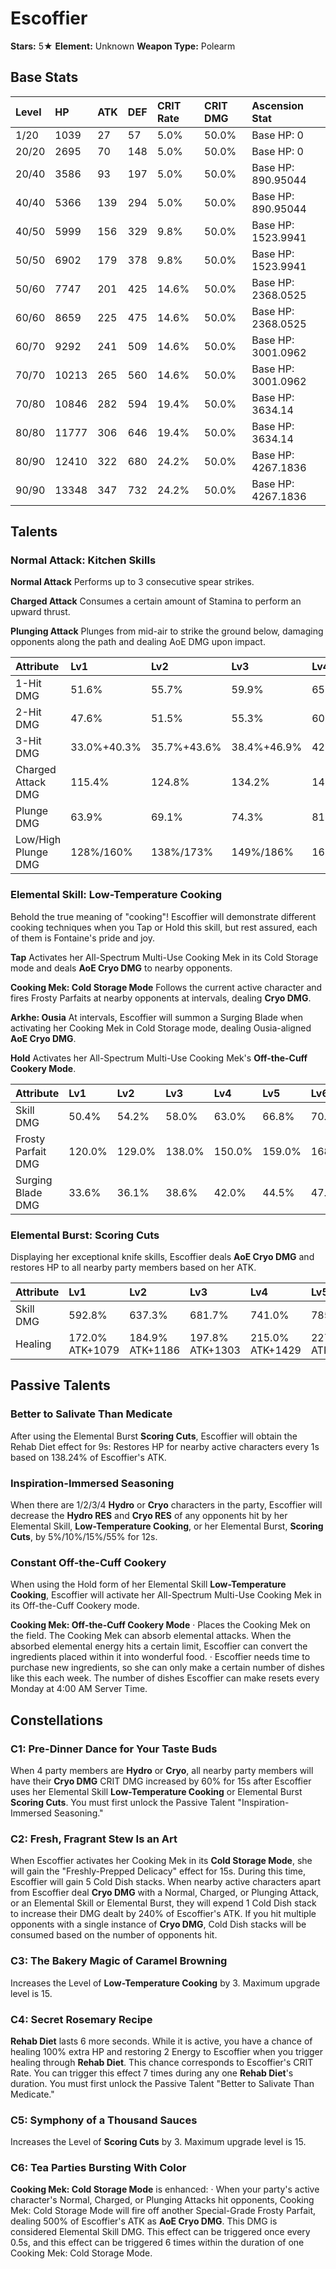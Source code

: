 # Escoffier

**Stars:** 5★
**Element:** Unknown
**Weapon Type:** Polearm

## Base Stats

| Level | HP | ATK | DEF | CRIT Rate | CRIT DMG | Ascension Stat |
| :--- | :--- | :--- | :--- | :--- | :--- | :--- |
| 1/20 | 1039 | 27 | 57 | 5.0% | 50.0% | Base HP: 0 |
| 20/20 | 2695 | 70 | 148 | 5.0% | 50.0% | Base HP: 0 |
| 20/40 | 3586 | 93 | 197 | 5.0% | 50.0% | Base HP: 890.95044 |
| 40/40 | 5366 | 139 | 294 | 5.0% | 50.0% | Base HP: 890.95044 |
| 40/50 | 5999 | 156 | 329 | 9.8% | 50.0% | Base HP: 1523.9941 |
| 50/50 | 6902 | 179 | 378 | 9.8% | 50.0% | Base HP: 1523.9941 |
| 50/60 | 7747 | 201 | 425 | 14.6% | 50.0% | Base HP: 2368.0525 |
| 60/60 | 8659 | 225 | 475 | 14.6% | 50.0% | Base HP: 2368.0525 |
| 60/70 | 9292 | 241 | 509 | 14.6% | 50.0% | Base HP: 3001.0962 |
| 70/70 | 10213 | 265 | 560 | 14.6% | 50.0% | Base HP: 3001.0962 |
| 70/80 | 10846 | 282 | 594 | 19.4% | 50.0% | Base HP: 3634.14 |
| 80/80 | 11777 | 306 | 646 | 19.4% | 50.0% | Base HP: 3634.14 |
| 80/90 | 12410 | 322 | 680 | 24.2% | 50.0% | Base HP: 4267.1836 |
| 90/90 | 13348 | 347 | 732 | 24.2% | 50.0% | Base HP: 4267.1836 |

## Talents

### Normal Attack: Kitchen Skills

**Normal Attack**
Performs up to 3 consecutive spear strikes.

**Charged Attack**
Consumes a certain amount of Stamina to perform an upward thrust.

**Plunging Attack**
Plunges from mid-air to strike the ground below, damaging opponents along the path and dealing AoE DMG upon impact.

| Attribute | Lv1 | Lv2 | Lv3 | Lv4 | Lv5 | Lv6 | Lv7 | Lv8 | Lv9 | Lv10 | Lv11 | Lv12 | Lv13 | Lv14 | Lv15 |
| :--- | :--- | :--- | :--- | :--- | :--- | :--- | :--- | :--- | :--- | :--- | :--- | :--- | :--- | :--- | :--- |
| 1-Hit DMG | 51.6% | 55.7% | 59.9% | 65.9% | 70.1% | 74.9% | 81.5% | 88.1% | 94.7% | 101.9% | 109.1% |
| 2-Hit DMG | 47.6% | 51.5% | 55.3% | 60.9% | 64.7% | 69.2% | 75.3% | 81.4% | 87.4% | 94.1% | 100.7% |
| 3-Hit DMG | 33.0%+40.3% | 35.7%+43.6% | 38.4%+46.9% | 42.2%+51.6% | 44.9%+54.9% | 48.0%+58.6% | 52.2%+63.8% | 56.4%+68.9% | 60.6%+74.1% | 65.2%+79.7% | 69.8%+85.4% |
| Charged Attack DMG | 115.4% | 124.8% | 134.2% | 147.6% | 157.0% | 167.8% | 182.5% | 197.3% | 212.0% | 228.1% | 244.2% |
| Plunge DMG | 63.9% | 69.1% | 74.3% | 81.8% | 87.0% | 92.9% | 101.1% | 109.3% | 117.5% | 126.4% | 135.3% |
| Low/High Plunge DMG | 128%/160% | 138%/173% | 149%/186% | 164%/204% | 174%/217% | 186%/232% | 202%/253% | 219%/273% | 235%/293% | 253%/316% | 271%/338% |

### Elemental Skill: Low-Temperature Cooking

Behold the true meaning of "cooking"! Escoffier will demonstrate different cooking techniques when you Tap or Hold this skill, but rest assured, each of them is Fontaine's pride and joy.

**Tap**
Activates her All-Spectrum Multi-Use Cooking Mek in its Cold Storage mode and deals **AoE Cryo DMG** to nearby opponents.

**Cooking Mek: Cold Storage Mode**
Follows the current active character and fires Frosty Parfaits at nearby opponents at intervals, dealing **Cryo DMG**.

**Arkhe: Ousia**
At intervals, Escoffier will summon a Surging Blade when activating her Cooking Mek in Cold Storage mode, dealing Ousia-aligned **AoE Cryo DMG**.

**Hold**
Activates her All-Spectrum Multi-Use Cooking Mek's **Off-the-Cuff Cookery Mode**.

| Attribute | Lv1 | Lv2 | Lv3 | Lv4 | Lv5 | Lv6 | Lv7 | Lv8 | Lv9 | Lv10 | Lv11 | Lv12 | Lv13 | Lv14 | Lv15 |
| :--- | :--- | :--- | :--- | :--- | :--- | :--- | :--- | :--- | :--- | :--- | :--- | :--- | :--- | :--- | :--- |
| Skill DMG | 50.4% | 54.2% | 58.0% | 63.0% | 66.8% | 70.6% | 75.6% | 80.6% | 85.7% | 90.7% | 95.8% | 100.8% | 107.1% |
| Frosty Parfait DMG | 120.0% | 129.0% | 138.0% | 150.0% | 159.0% | 168.0% | 180.0% | 192.0% | 204.0% | 216.0% | 228.0% | 240.0% | 255.0% |
| Surging Blade DMG | 33.6% | 36.1% | 38.6% | 42.0% | 44.5% | 47.0% | 50.4% | 53.8% | 57.1% | 60.5% | 63.8% | 67.2% | 71.4% |

### Elemental Burst: Scoring Cuts

Displaying her exceptional knife skills, Escoffier deals **AoE Cryo DMG** and restores HP to all nearby party members based on her ATK.

| Attribute | Lv1 | Lv2 | Lv3 | Lv4 | Lv5 | Lv6 | Lv7 | Lv8 | Lv9 | Lv10 | Lv11 | Lv12 | Lv13 | Lv14 | Lv15 |
| :--- | :--- | :--- | :--- | :--- | :--- | :--- | :--- | :--- | :--- | :--- | :--- | :--- | :--- | :--- | :--- |
| Skill DMG | 592.8% | 637.3% | 681.7% | 741.0% | 785.5% | 829.9% | 889.2% | 948.5% | 1007.8% | 1067.0% | 1126.3% | 1185.6% | 1259.7% |
| Healing | 172.0% ATK+1079 | 184.9% ATK+1186 | 197.8% ATK+1303 | 215.0% ATK+1429 | 227.9% ATK+1564 | 240.8% ATK+1708 | 258.0% ATK+1861 | 275.3% ATK+2022 | 292.5% ATK+2193 | 309.7% ATK+2373 | 326.9% ATK+2562 | 344.1% ATK+2759 | 365.6% ATK+2966 |

## Passive Talents

### Better to Salivate Than Medicate

After using the Elemental Burst **Scoring Cuts**, Escoffier will obtain the Rehab Diet effect for 9s: Restores HP for nearby active characters every 1s based on 138.24% of Escoffier's ATK.

### Inspiration-Immersed Seasoning

When there are 1/2/3/4 **Hydro** or **Cryo** characters in the party, Escoffier will decrease the **Hydro RES** and **Cryo RES** of any opponents hit by her Elemental Skill, **Low-Temperature Cooking**, or her Elemental Burst, **Scoring Cuts**, by 5%/10%/15%/55% for 12s.

### Constant Off-the-Cuff Cookery

When using the Hold form of her Elemental Skill **Low-Temperature Cooking**, Escoffier will activate her All-Spectrum Multi-Use Cooking Mek in its Off-the-Cuff Cookery mode.

**Cooking Mek: Off-the-Cuff Cookery Mode**
· Places the Cooking Mek on the field. The Cooking Mek can absorb elemental attacks. When the absorbed elemental energy hits a certain limit, Escoffier can convert the ingredients placed within it into wonderful food.
· Escoffier needs time to purchase new ingredients, so she can only make a certain number of dishes like this each week. The number of dishes Escoffier can make resets every Monday at 4:00 AM Server Time.

## Constellations

### C1: Pre-Dinner Dance for Your Taste Buds

When 4 party members are **Hydro** or **Cryo**, all nearby party members will have their **Cryo DMG** CRIT DMG increased by 60% for 15s after Escoffier uses her Elemental Skill **Low-Temperature Cooking** or Elemental Burst **Scoring Cuts**.
You must first unlock the Passive Talent "Inspiration-Immersed Seasoning."

### C2: Fresh, Fragrant Stew Is an Art

When Escoffier activates her Cooking Mek in its **Cold Storage Mode**, she will gain the "Freshly-Prepped Delicacy" effect for 15s. During this time, Escoffier will gain 5 Cold Dish stacks. When nearby active characters apart from Escoffier deal **Cryo DMG** with a Normal, Charged, or Plunging Attack, or an Elemental Skill or Elemental Burst, they will expend 1 Cold Dish stack to increase their DMG dealt by 240% of Escoffier's ATK.
If you hit multiple opponents with a single instance of **Cryo DMG**, Cold Dish stacks will be consumed based on the number of opponents hit.

### C3: The Bakery Magic of Caramel Browning

Increases the Level of **Low-Temperature Cooking** by 3.
Maximum upgrade level is 15.

### C4: Secret Rosemary Recipe

**Rehab Diet** lasts 6 more seconds. While it is active, you have a chance of healing 100% extra HP and restoring 2 Energy to Escoffier when you trigger healing through **Rehab Diet**. This chance corresponds to Escoffier's CRIT Rate. You can trigger this effect 7 times during any one **Rehab Diet**'s duration.
You must first unlock the Passive Talent "Better to Salivate Than Medicate."

### C5: Symphony of a Thousand Sauces

Increases the Level of **Scoring Cuts** by 3.
Maximum upgrade level is 15.

### C6: Tea Parties Bursting With Color

**Cooking Mek: Cold Storage Mode** is enhanced:
· When your party's active character's Normal, Charged, or Plunging Attacks hit opponents, Cooking Mek: Cold Storage Mode will fire off another Special-Grade Frosty Parfait, dealing 500% of Escoffier's ATK as **AoE Cryo DMG**. This DMG is considered Elemental Skill DMG.
This effect can be triggered once every 0.5s, and this effect can be triggered 6 times within the duration of one Cooking Mek: Cold Storage Mode.

